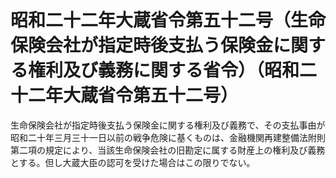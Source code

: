 # 昭和二十二年大蔵省令第五十二号（生命保険会社が指定時後支払う保険金に関する権利及び義務に関する省令）（昭和二十二年大蔵省令第五十二号）
生命保険会社が指定時後支払う保険金に関する権利及び義務で、その支払事由が昭和二十年三月三十一日以前の戦争危険に基くものは、金融機関再建整備法附則第二項の規定により、当該生命保険会社の旧勘定に属する財産上の権利及び義務とする。但し大蔵大臣の認可を受けた場合はこの限りでない。
